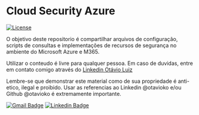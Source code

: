 # Cloud Security Azure
[![License](https://img.shields.io/badge/License-BSD_3--Clause-blue.svg)](https://opensource.org/licenses/BSD-3-Clause)

O objetivo deste repositorio é compartilhar arquivos de configuração, scripts de consultas e implementações de recursos de segurança no ambiente do Microsoft Azure e M365.

Utilizar o conteudo é livre para qualquer pessoa.
Em caso de duvidas, entre em contato comigo através do [Linkedin Otávio Luiz](https://br.linkedin.com/in/otavioko)

Lembre-se que demonstrar este material como de sua propriedade é anti-etico, ilegal e proibido. Usar as referencias ao Linkedin @otavioko e/ou Github @otavioko é extremamente importante.

[![Gmail Badge](https://img.shields.io/badge/-otavio.luiz.ti@gmail.com-c14438?style=flat-square&logo=Gmail&logoColor=white&link=mailto:otavio.luiz.ti@gmail.com)](mailto:otavio.luiz.ti@gmail.com)
[![Linkedin Badge](https://img.shields.io/badge/-OtavioLuiz-blue?style=flat-square&logo=Linkedin&logoColor=white&link=https://www.linkedin.com/in/otavioko/)](https://www.linkedin.com/in/otavioko/)
